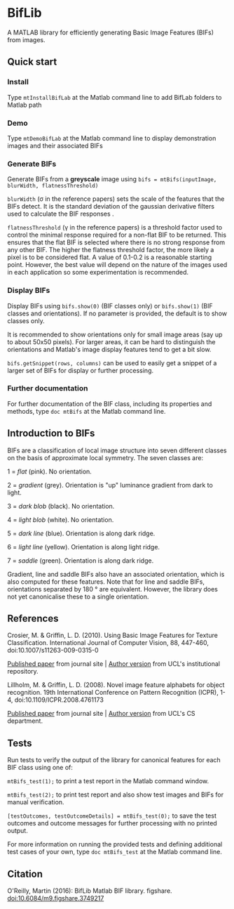 # BifLib
A MATLAB library for efficiently generating Basic Image Features (BIFs) from images.

## Quick start
### Install
Type `mtInstallBifLab` at the Matlab command line to add BifLab folders to 
Matlab path

### Demo
Type `mtDemoBifLab` at the Matlab command line to display demonstration images 
and their associated BIFs

### Generate BIFs
Generate BIFs from a **greyscale** image using `bifs = mtBifs(inputImage, blurWidth, flatnessThreshold)`

`blurWidth` (&sigma; in the reference papers) sets the scale of the features that the BIFs detect. It is the 
standard deviation of the gaussian derivative filters used to 
calculate the BIF responses .

`flatnessThreshold` (&gamma; in the reference papers) is a threshold factor used to control the minimal response
required for a non-flat BIF to be returned. This ensures that the flat BIF is 
selected where there is no strong response from any other BIF. The higher the 
flatness threshold factor, the more likely a pixel is to be considered flat. 
A value of 0.1-0.2 is a reasonable starting point. However, the best value will 
depend on the nature of the images used in each application so some experimentation
is recommended.

### Display BIFs
Display BIFs using `bifs.show(0)` (BIF classes only) or `bifs.show(1)` (BIF classes and orientations). 
If no parameter is provided, the default is to show classes only.

It is recommended to show 
orientations only for small image areas (say up to about 50x50 pixels). For larger
areas, it can be hard to distinguish the orientations and Matlab's image display 
features tend to get a bit slow.

`bifs.getSnippet(rows, columns)` can be used to easily get a snippet of a larger 
set of BIFs for display or further processing.

### Further documentation
For further documentation of the BIF class, including its properties and methods, 
type `doc mtBifs` at the Matlab command line.

## Introduction to BIFs
BIFs are a classification of local image structure into seven different classes on the basis of approximate local symmetry. 
The seven classes are:

1 = _flat_ (pink). No orientation.

2 = _gradient_ (grey). Orientation is "up" luminance gradient from dark to light.

3 = _dark blob_ (black). No orientation.

4 = _light blob_ (white). No orientation.

5 = _dark line_ (blue). Orientation is along dark ridge.

6 = _light line_ (yellow). Orientation is along light ridge.

7 = _saddle_ (green). Orientation is along dark ridge.

Gradient, line and saddle BIFs also have an associated orientation, which is also
computed for these features. Note that for line and saddle BIFs, orientations
separated by 180 &deg; are equivalent. However, the library does not yet
canonicalise these to a single orientation.

## References
Crosier, M. & Griffin, L. D. (2010). Using Basic Image Features for Texture Classification. 
International Journal of Computer Vision, 88, 447-460, doi:10.1007/s11263-009-0315-0

[Published paper](http://dx.doi.org/10.1007/s11263-009-0315-0) from journal site | 
[Author version](http://discovery.ucl.ac.uk/74308/) from UCL's institutional repository.

Lillholm, M. & Griffin, L. D. (2008). Novel image feature alphabets for object recognition. 
19th International Conference on Pattern Recognition (ICPR), 1-4, doi:10.1109/ICPR.2008.4761173

[Published paper](http://dx.doi.org/10.1109/ICPR.2008.4761173) from journal site | 
[Author version](http://www.cs.ucl.ac.uk/fileadmin/UCL-CS/images/CGVI/Lewis2.pdf) from UCL's CS department.

## Tests
Run tests to verify the output of the library for canonical features for each BIF class using one of:

`mtBifs_test(1);` to print a test report in the Matlab command window.

`mtBifs_test(2);` to print test report and also show test images and BIFs for manual verification.

`[testOutcomes, testOutcomeDetails] = mtBifs_test(0);` to save the test outcomes 
and outcome messages for further processing with no printed output.

For more information on running the provided tests and defining additional test 
cases of your own, type `doc mtBifs_test` at the Matlab command line.


## Citation
O'Reilly, Martin (2016): BifLib Matlab BIF library. figshare.
[doi:10.6084/m9.figshare.3749217](https://dx.doi.org/10.6084/m9.figshare.3749217)